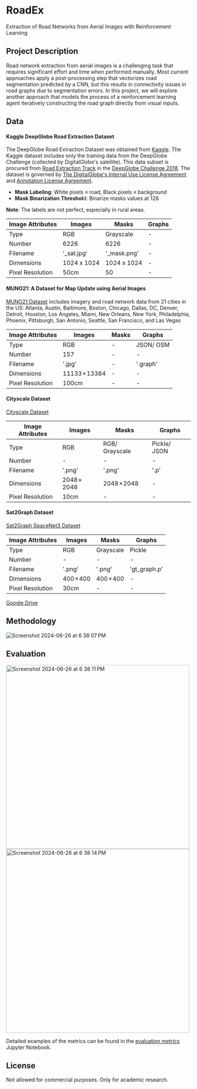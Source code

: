# RoadEx
Extraction of Road Networks from Aerial Images with Reinforcement Learning

## Project Description
Road network extraction from aerial images is a challenging task that requires significant effort and time when performed manually. Most current approaches apply a post-processing step that vectorizes road segmentation predicted by a CNN, but this results in connectivity issues in road graphs due to segmentation errors. In this project, we will explore another approach that models the process of a reinforcement learning agent iteratively constructing the road graph directly from visual inputs.

## Data


#### Kaggle DeepGlobe Road Extraction Dataset

The DeepGlobe Road Extraction Dataset was obtained from [Kaggle](https://www.kaggle.com/datasets/balraj98/deepglobe-road-extraction-dataset). The Kaggle dataset includes only the training data from the DeepGlobe Challenge (collected by DigitalGlobe's satellite). This data subset is procured from [Road Extraction Track](https://competitions.codalab.org/competitions/18467) in the [DeepGlobe Challenge 2018](http://deepglobe.org/challenge.html). The dataset is governed by [The DigitalGlobe's Internal Use License Agreement](http://deepglobe.org/docs/CVPR_InternalUseLicenseAgreement_07-11-18.pdf) and [Annotation License Agreement](http://deepglobe.org/docs/Annotation%20License%20Agreement.pdf).


* **Mask Labeling**: White pixels ≡ road, Black pixels ≡ background
* **Mask Binarization Threshol**d: Binarize masks values at 128

**Note**: The labels are not perfect, especially in rural areas.

| Image Attributes   | Images                      | Masks                 | Graphs                |
|-------------------|------------------------------|-----------------------|-----------------------|
| Type              | RGB                          | Grayscale             | -                     |
| Number            | 6226                         | 6226                  | -                     |
| Filename          | '_sat.jpg'                   | '_mask.png'           | -                     |
| Dimensions        | 1024 x 1024                  | 1024 x 1024           | -                     |
| Pixel Resolution  | 50cm                         | 50                    | -                     |


#### MUNO21: A Dataset for Map Update using Aerial Images
[MUNO21 Dataset](https://favyen.com/muno21/) includes imagery and road network data from 21 cities in the US: Atlanta, Austin, Baltimore, Boston, Chicago, Dallas, DC, Denver, Detroit, Houston, Los Angeles, Miami, New Orleans, New York, Philadelphia, Phoenix, Pittsburgh, San Antonio, Seattle, San Francisco, and Las Vegas

| Image Attributes   | Images                      | Masks                 | Graphs                |
|-------------------|------------------------------|-----------------------|-----------------------|
| Type              | RGB                          | -                     | JSON/ OSM             |
| Number            | 157                          | -                     | -                     |
| Filename          | '.jpg'                       | -                     | '.graph'              |
| Dimensions        | 11133 × 13384                | -                     | -                     |
| Pixel Resolution  | 100cm                        | -                     | -                     |

#### Cityscale Dataset
[Cityscale Dataset](https://drive.google.com/drive/folders/1uABt127ehNBQyfCnv6OND841ZrUlhmNB)

| Image Attributes   | Images                      | Masks                 | Graphs                |
|-------------------|------------------------------|-----------------------|-----------------------|
| Type              | RGB                          | RGB/ Grayscale        | Pickle/ JSON          |
| Number            | -                            | -                     | -                     |
| Filename          | '.png'                       | '.png'                | '.p'                  |
| Dimensions        | 2048 × 2048                  | 2048 × 2048           | -                     |
| Pixel Resolution  | 10cm                         | -                     | -                     |

#### Sat2Graph Dataset
[Sat2Graph SpaceNet3 Dataset](https://drive.google.com/drive/folders/1uABt127ehNBQyfCnv6OND841ZrUlhmNB)

| Image Attributes   | Images                      | Masks                 | Graphs                |
|-------------------|------------------------------|-----------------------|-----------------------|
| Type              | RGB                          | Grayscale             | Pickle                |
| Number            | -                            | -                     | -                     |
| Filename          | '.png'                       | '.png'                | 'gt_graph.p'          |
| Dimensions        | 400 × 400                    | 400 × 400             | -                     |
| Pixel Resolution  | 30cm                         | -                     | -                     |

[Google Drive](https://drive.google.com/drive/folders/1uABt127ehNBQyfCnv6OND841ZrUlhmNB)

## Methodology
![Screenshot 2024-06-26 at 6 38 07 PM](https://github.com/yeoxiongyun/RoadEx/assets/84406436/99e0fefe-fd50-4615-a018-2863e3c8a83a)

## Evaluation
<img width="500" alt="Screenshot 2024-06-26 at 6 38 11 PM" src="https://github.com/yeoxiongyun/RoadEx/assets/84406436/648011a8-809e-44e8-a807-3f685537e063">

<img width="500" alt="Screenshot 2024-06-26 at 6 38 14 PM" src="https://github.com/yeoxiongyun/RoadEx/assets/84406436/c7cf7d5a-f043-451e-a9a8-617f7b9a23e0">


Detailed examples of the metrics can be found in the [evaluation metrics](https://github.com/yeoxiongyun/RoadEx/blob/main/src/evaluation_metrics.ipynb) Jupyter Notebook.



## License
Not allowed for commercial purposes. Only for academic research.

